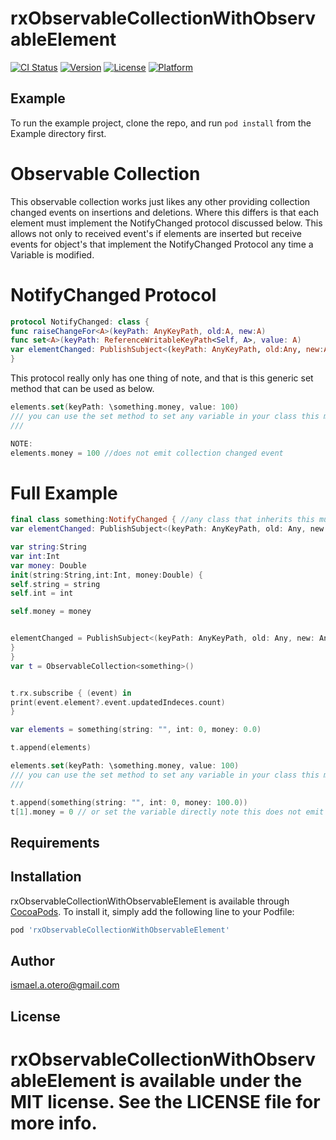 # rxObservableCollectionWithObservableElement

[![CI Status](https://img.shields.io/travis/ismael.a.otero@gmail.com/rxObservableCollectionWithObservableElement.svg?style=flat)](https://travis-ci.org/ismael.a.otero@gmail.com/rxObservableCollectionWithObservableElement)
[![Version](https://img.shields.io/cocoapods/v/rxObservableCollectionWithObservableElement.svg?style=flat)](https://cocoapods.org/pods/rxObservableCollectionWithObservableElement)
[![License](https://img.shields.io/cocoapods/l/rxObservableCollectionWithObservableElement.svg?style=flat)](https://cocoapods.org/pods/rxObservableCollectionWithObservableElement)
[![Platform](https://img.shields.io/cocoapods/p/rxObservableCollectionWithObservableElement.svg?style=flat)](https://cocoapods.org/pods/rxObservableCollectionWithObservableElement)

## Example

To run the example project, clone the repo, and run `pod install` from the Example directory first.

# Observable Collection

This observable collection works just likes any other providing collection changed events on insertions and deletions. Where this differs is that each element must implement the NotifyChanged protocol discussed below. This allows not only to received event's if elements are inserted but receive events for object's that implement the NotifyChanged Protocol any time a Variable is modified.

# NotifyChanged Protocol

```swift
protocol NotifyChanged: class {
func raiseChangeFor<A>(keyPath: AnyKeyPath, old:A, new:A)
func set<A>(keyPath: ReferenceWritableKeyPath<Self, A>, value: A)
var elementChanged: PublishSubject<(keyPath: AnyKeyPath, old:Any, new:Any)>{ get }
}
```

This protocol really only has one thing of note, and that is this  generic set method that can be used as below.
```Swift
elements.set(keyPath: \something.money, value: 100) 
/// you can use the set method to set any variable in your class this method emits an event on the obeservable collection letting the subscriber that an element in the observable collection has changed.
///

NOTE:
elements.money = 100 //does not emit collection changed event

```
# Full Example
```swift
final class something:NotifyChanged { //any class that inherits this must be a final class probably because im still a n0_ob
var elementChanged: PublishSubject<(keyPath: AnyKeyPath, old: Any, new: Any)>

var string:String
var int:Int
var money: Double
init(string:String,int:Int, money:Double) {
self.string = string
self.int = int

self.money = money


elementChanged = PublishSubject<(keyPath: AnyKeyPath, old: Any, new: Any)>()
}
}
var t = ObservableCollection<something>()


t.rx.subscribe { (event) in
print(event.element?.event.updatedIndeces.count)
}

var elements = something(string: "", int: 0, money: 0.0)

t.append(elements)

elements.set(keyPath: \something.money, value: 100) 
/// you can use the set method to set any variable in your class this method emits an event on the obeservable collection letting the subscriber that an element in the observable collection has changed.
///

t.append(something(string: "", int: 0, money: 100.0))
t[1].money = 0 // or set the variable directly note this does not emit an collectionchanged event.

```



## Requirements

## Installation

rxObservableCollectionWithObservableElement is available through [CocoaPods](https://cocoapods.org). To install
it, simply add the following line to your Podfile:

```ruby
pod 'rxObservableCollectionWithObservableElement'
```

## Author

ismael.a.otero@gmail.com

## License

rxObservableCollectionWithObservableElement is available under the MIT license. See the LICENSE file for more info.
=======


